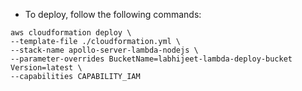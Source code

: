* To deploy, follow the following commands:

```
aws cloudformation deploy \
--template-file ./cloudformation.yml \
--stack-name apollo-server-lambda-nodejs \
--parameter-overrides BucketName=labhijeet-lambda-deploy-bucket Version=latest \
--capabilities CAPABILITY_IAM
```


